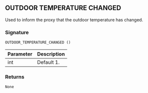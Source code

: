 ## OUTDOOR TEMPERATURE CHANGED

Used to inform the proxy that the outdoor temperature has changed.


### Signature

`OUTDOOR_TEMPERATURE_CHANGED ()` 


| Parameter | Description |
| --- | --- |
| int | Default 1. |


### Returns

`None`



